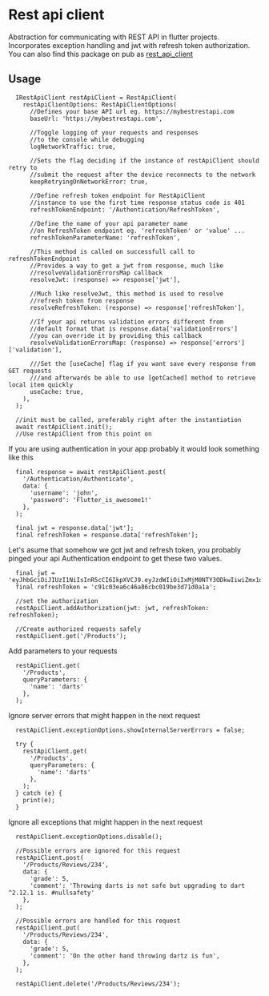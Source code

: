 # Rest api client
Abstraction for communicating with REST API in flutter projects. Incorporates exception handling and jwt with refresh token authorization.
You can also find this package on pub as [rest_api_client](https://pub.dev/packages/rest_api_client)

## Usage
```
  IRestApiClient restApiClient = RestApiClient(
    restApiClientOptions: RestApiClientOptions(
      //Defines your base API url eg. https://mybestrestapi.com
      baseUrl: 'https://mybestrestapi.com',

      //Toggle logging of your requests and responses
      //to the console while debugging
      logNetworkTraffic: true,

      //Sets the flag deciding if the instance of restApiClient should retry to
      //submit the request after the device reconnects to the network
      keepRetryingOnNetworkError: true,

      //Define refresh token endpoint for RestApiClient
      //instance to use the first time response status code is 401
      refreshTokenEndpoint: '/Authentication/RefreshToken',

      //Define the name of your api parameter name
      //on RefreshToken endpoint eg. 'refreshToken' or 'value' ...
      refreshTokenParameterName: 'refreshToken',

      //This method is called on successfull call to refreshTokenEndpoint
      //Provides a way to get a jwt from response, much like
      //resolveValidationErrorsMap callback
      resolveJwt: (response) => response['jwt'],

      //Much like resolveJwt, this method is used to resolve
      //refresh token from response
      resolveRefreshToken: (response) => response['refreshToken'],

      //If your api returns validation errors different from
      //default format that is response.data['validationErrors']
      //you can override it by providing this callback
      resolveValidationErrorsMap: (response) => response['errors']['validation'],

      ///Set the [useCache] flag if you want save every response from GET requests
      ///and afterwards be able to use [getCached] method to retrieve local item quickly
      useCache: true,
    ),
  );

  //init must be called, preferably right after the instantiation
  await restApiClient.init();
  //Use restApiClient from this point on
```

If you are using authentication in your app probably it would look something like this
```
  final response = await restApiClient.post(
    '/Authentication/Authenticate',
    data: {
      'username': 'john',
      'password': 'Flutter_is_awesome1!'
    },
  );

  final jwt = response.data['jwt'];
  final refreshToken = response.data['refreshToken'];
```

Let's asume that somehow we got jwt and refresh token,
you probably pinged your api Authentication endpoint to get these two values.
```
  final jwt = 'eyJhbGciOiJIUzI1NiIsInR5cCI6IkpXVCJ9.eyJzdWIiOiIxMjM0NTY3ODkwIiwiZmx1dHRlciI6IkZsdXR0ZXIgaXMgYXdlc29tZSIsImNoYWxsZW5nZSI6IllvdSBtYWRlIGl0LCB5b3UgY3JhY2tlZCB0aGUgY29kZS4gWW91J3JlIGF3ZXNvbWUgdG9vLiIsImlhdCI6MTUxNjIzOTAyMn0.5QJz8hhxYsHxShS4hWKdHzcFH_IsQQZAnWSEcHJkspE';
  final refreshToken = 'c91c03ea6c46a86cbc019be3d71d0a1a';

  //set the authorization
  restApiClient.addAuthorization(jwt: jwt, refreshToken: refreshToken);

  //Create authorized requests safely
  restApiClient.get('/Products');
```

Add parameters to your requests
```
  restApiClient.get(
    '/Products',
    queryParameters: {
      'name': 'darts'
    },
  );
```

Ignore server errors that might happen in the next request
```
  restApiClient.exceptionOptions.showInternalServerErrors = false;

  try {
    restApiClient.get(
      '/Products',
      queryParameters: {
        'name': 'darts'
      },
    );
  } catch (e) {
    print(e);
  }
```

Ignore all exceptions that might happen in the next request
```
  restApiClient.exceptionOptions.disable();

  //Possible errors are ignored for this request
  restApiClient.post(
    '/Products/Reviews/234',
    data: {
      'grade': 5,
      'comment': 'Throwing darts is not safe but upgrading to dart ^2.12.1 is. #nullsafety'
    },
  );

  //Possible errors are handled for this request
  restApiClient.put(
    '/Products/Reviews/234',
    data: {
      'grade': 5,
      'comment': 'On the other hand throwing dartz is fun',
    },
  );

  restApiClient.delete('/Products/Reviews/234');
```